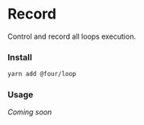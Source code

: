 # Record

Control and record all loops execution.

### Install

```bash
yarn add @four/loop
```

### Usage

*Coming soon*
